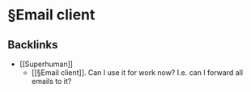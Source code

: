# §Email client

## Backlinks
* [[Superhuman]]
	* [[§Email client]]. Can I use it for work now? I.e. can I forward all emails to it?

<!-- {BearID:3BA5D8A5-E237-423C-ADA9-5D7CDEDF8557-14476-00000308F73A98AD} -->
